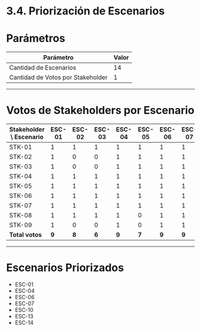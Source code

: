 # 3.4. Priorización de Escenarios

# Parámetros

| Parámetro                      | Valor |
|-------------------------------|-------|
| Cantidad de Escenarios         | 14    |
| Cantidad de Votos por Stakeholder | 1     |

---

# Votos de Stakeholders por Escenario

| Stakeholder \ Escenario | ESC-01 | ESC-02 | ESC-03 | ESC-04 | ESC-05 | ESC-06 | ESC-07 | ESC-08 | ESC-09 | ESC-10 | ESC-11 | ESC-12 | ESC-13 | ESC-14 |
|------------------------|--------|--------|--------|--------|--------|--------|--------|--------|--------|--------|--------|--------|--------|--------|
| STK-01                 | 1      | 1      | 1      | 1      | 1      | 1      | 1      | 1      | 1      | 1      | 1      | 1      | 1      | 1      |
| STK-02                 | 1      | 0      | 0      | 1      | 1      | 1      | 1      | 1      | 1      | 1      | 0      | 0      | 1      | 1      |
| STK-03                 | 1      | 0      | 0      | 1      | 1      | 1      | 1      | 1      | 1      | 1      | 0      | 0      | 1      | 1      |
| STK-04                 | 1      | 1      | 1      | 1      | 1      | 1      | 1      | 1      | 1      | 1      | 1      | 1      | 1      | 1      |
| STK-05                 | 1      | 1      | 1      | 1      | 1      | 1      | 1      | 1      | 1      | 1      | 1      | 1      | 1      | 1      |
| STK-06                 | 1      | 1      | 1      | 1      | 1      | 1      | 1      | 1      | 1      | 1      | 1      | 1      | 1      | 1      |
| STK-07                 | 1      | 1      | 1      | 1      | 1      | 1      | 1      | 1      | 1      | 1      | 1      | 1      | 1      | 1      |
| STK-08                 | 1      | 1      | 1      | 1      | 0      | 1      | 1      | 0      | 0      | 1      | 1      | 1      | 1      | 1      |
| STK-09                 | 1      | 0      | 0      | 1      | 0      | 1      | 1      | 0      | 0      | 1      | 1      | 1      | 1      | 1      |
| **Total votos**         | **9**  | **8**  | **6**  | **9**  | **7**  | **9**  | **9**  | **7**  | **7**  | **9**  | **7**  | **7**  | **9**  | **9**  |

---

# Escenarios Priorizados

- ESC-01  
- ESC-04  
- ESC-06  
- ESC-07  
- ESC-10  
- ESC-13  
- ESC-14  
